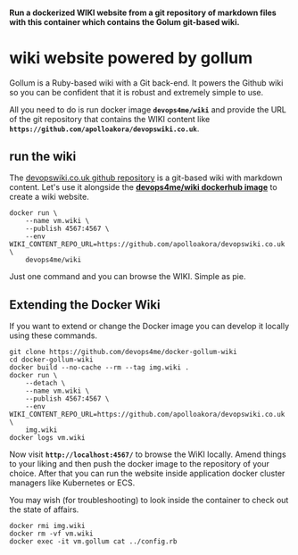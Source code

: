 
#### Run a dockerized WIKI website from a git repository of markdown files with this container which contains the Golum git-based wiki.

# wiki website powered by gollum

Gollum is a Ruby-based wiki with a Git back-end. It powers the Github wiki so you can be confident that it is robust and extremely simple to use.

All you need to do is run docker image **`devops4me/wiki`** and provide the URL of the git repository that contains the WIKI content like **`https://github.com/apolloakora/devopswiki.co.uk`**.


## run the wiki

The [devopswiki.co.uk github repository](https://github.com/apolloakora/devopswiki.co.uk) is a git-based wiki with markdown content. Let's use it alongside the **[devops4me/wiki dockerhub image](https://cloud.docker.com/repository/docker/devops4me/wiki)** to create a wiki website.

```
docker run \
    --name vm.wiki \
    --publish 4567:4567 \
    --env WIKI_CONTENT_REPO_URL=https://github.com/apolloakora/devopswiki.co.uk \
    devops4me/wiki
```

Just one command and you can browse the WIKI. Simple as pie.


## Extending the Docker Wiki

If you want to extend or change the Docker image you can develop it locally using these commands.

```
git clone https://github.com/devops4me/docker-gollum-wiki
cd docker-gollum-wiki
docker build --no-cache --rm --tag img.wiki .
docker run \
    --detach \
    --name vm.wiki \
    --publish 4567:4567 \
    --env WIKI_CONTENT_REPO_URL=https://github.com/apolloakora/devopswiki.co.uk \
    img.wiki
docker logs vm.wiki
```

Now visit **`http://localhost:4567/`** to browse the WiKI locally. Amend things to your liking and then push the docker image to the repository of your choice. After that you can run the website inside application docker cluster managers like Kubernetes or ECS.

You may wish (for troubleshooting) to look inside the container to check out the state of affairs.

```
docker rmi img.wiki
docker rm -vf vm.wiki
docker exec -it vm.gollum cat ../config.rb
```
